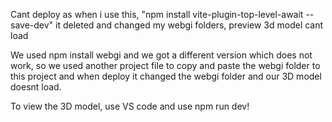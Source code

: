 Cant deploy as when i use this, "npm install vite-plugin-top-level-await --save-dev" it deleted and changed my webgi folders, preview 3d model cant load

We used npm install webgi and we got a different version which does not work, so we used another project file to copy and paste the webgi folder to this project and when deploy it changed the webgi folder and our 3D model doesnt load.

To view the 3D model, use VS code and use npm run dev!
